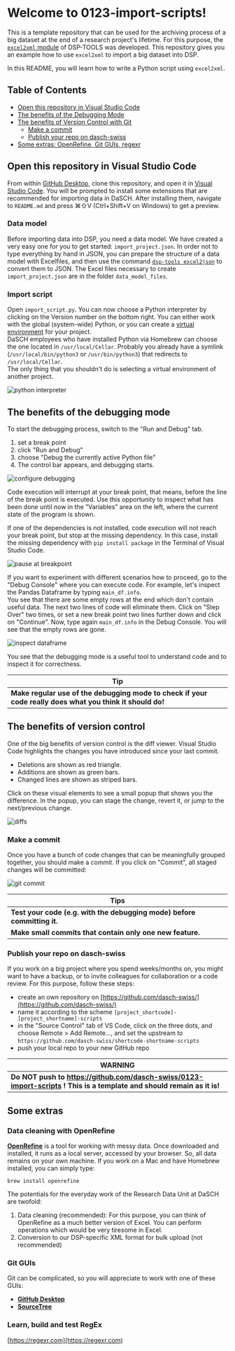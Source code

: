 # Welcome to 0123-import-scripts!

This is a template repository that can be used for the archiving process of a big dataset at the end of a research 
project's lifetime. For this purpose, the [`excel2xml` module](https://docs.dasch.swiss/latest/DSP-TOOLS/dsp-tools-excel2xml/) 
of DSP-TOOLS was developed. This repository gives you an example how to use `excel2xml` to import a big dataset into DSP.  

In this README, you will learn how to write a Python script using `excel2xml`.  

## Table of Contents

- [Open this repository in Visual Studio Code](#open-this-repository-in-visual-studio-code)
- [The benefits of the Debugging Mode](#the-benefits-of-the-debugging-mode)
- [The benefits of Version Control with Git](#the-benefits-of-version-control)
   - [Make a commit](#make-a-commit)
   - [Publish your repo on dasch-swiss](#publish-your-repo-on-dasch-swiss)
- [Some extras: OpenRefine, Git GUIs, regexr](#some-extras)



## Open this repository in Visual Studio Code

From within [GitHub Desktop](https://desktop.github.com/), clone this repository, and open it in [Visual Studio 
Code](https://code.visualstudio.com/download). You will be prompted to install some extensions that are recommended for 
importing data in DaSCH. After installing them, navigate to `README.md` and press ⌘⇧V (Ctrl+Shift+V on Windows) to get a 
preview.  



### Data model

Before importing data into DSP, you need a data model. We have created a very easy one for you to get started: 
`import_project.json`. In order not to type everything by hand in JSON, you can prepare the structure of a data model 
with Excelfiles, and then use the command [`dsp-tools excel2json`](https://docs.dasch.swiss/latest/DSP-TOOLS/dsp-tools-excel2json/)
to convert them to JSON. The Excel files necessary to create `import_project.json` are in the folder `data_model_files`.


### Import script

Open `import_script.py`. You can now choose a Python interpreter by clicking on the Version number on the bottom right.
You can either work with the global (system-wide) Python, or you can create a 
[virtual environment](https://python.land/virtual-environments) for your project.  
DaSCH employees who have installed Python via Homebrew can choose the one located in `/usr/local/Cellar`. Probably you 
already have a symlink (`/usr/local/bin/python3` or `/usr/bin/python3`) that redirects to `/usr/local/Cellar`.  
The only thing that you shouldn't do is selecting a virtual environment of another project.

![python interpreter](assets/python-interpreter.png)



## The benefits of the debugging mode

To start the debugging process, switch to the "Run and Debug" tab.

1. set a break point
2. click "Run and Debug"
3. choose "Debug the currently active Python file"
4. The control bar appears, and debugging starts.

![configure debugging](assets/configure-debugging.png)

Code execution will interrupt at your break point, that means, before the line of the break point is executed. Use 
this opportunity to inspect what has been done until now in the "Variables" area on the left, where the current state of
the program is shown.  

If one of the dependencies is not installed, code execution will not reach your break point, but stop at the missing
dependency. In this case, install the missing dependency with `pip install package` in the Terminal of Visual Studio 
Code.

![pause at breakpoint](assets/pause-at-breakpoint.png)

If you want to experiment with different scenarios how to proceed, go to the "Debug Console" where you can execute 
code. For example, let's inspect the Pandas Dataframe by typing `main_df.info`.  
You see that there are some empty rows at the end which don't contain useful data. The next two lines of code will 
eliminate them. Click on "Step Over" two times, or set a new break point two lines further down and click on "Continue".
Now, type again `main_df.info` in the Debug Console. You will see that the empty rows are gone.  

![inspect dataframe](assets/inspect-dataframe.png)


You see that the debugging mode is a useful tool to understand code and to inspect it for correctness. 

| **Tip**                                                                                                   |
|-----------------------------------------------------------------------------------------------------------|
| **Make regular use of the debugging mode to check if your code really does what you think it should do!** | 



## The benefits of version control

One of the big benefits of version control is the diff viewer. Visual Studio Code highlights the changes you have 
introduced since your last commit. 

- Deletions are shown as red triangle.
- Additions are shown as green bars.
- Changed lines are shown as striped bars.

Click on these visual elements to see a small popup that shows you the difference. In the popup, you can stage the 
change, revert it, or jump to the next/previous change.

![diffs](assets/diffs.png)



### Make a commit

Once you have a bunch of code changes that can be meaningfully grouped together, you should make a commit. 
If you click on "Commit", all staged changes will be committed:

![git commit](assets/git-commit.png)

| **Tips**                                                                |
|-------------------------------------------------------------------------|
| **Test your code (e.g. with the debugging mode) before committing it.** | 
| **Make small commits that contain only one new feature.**               | 



### Publish your repo on dasch-swiss

If you work on a big project where you spend weeks/months on, you might want to have a backup, or to invite colleagues for 
collaboration or a code review. For this purpose, follow these steps:

- create an own repository on [https://github.com/dasch-swiss/](https://github.com/dasch-swiss/)
- name it according to the scheme `[project_shortcode]-[project_shortname]-scripts`
- in the "Source Control" tab of VS Code, click on the three dots, and choose Remote > Add Remote..., and set the upstream to `https://github.com/dasch-swiss/shortcode-shortname-scripts`
- push your local repo to your new GitHub repo

| **WARNING**                                                                                                            |
|------------------------------------------------------------------------------------------------------------------------|
| **Do NOT push to https://github.com/dasch-swiss/0123-import-scripts ! This is a template and should remain as it is!** | 



## Some extras

### Data cleaning with OpenRefine

[**OpenRefine**](https://openrefine.org/) is a tool for working with messy data. Once downloaded and installed, it runs 
as a local server, accessed by your browser. So, all data remains on your own machine. If you work on a Mac and have 
Homebrew installed, you can simply type: 
```
brew install openrefine
```

The potentials for the everyday work of the Research Data Unit at DaSCH are twofold:
1. Data cleaning (recommended): For this purpose, you can think of OpenRefine as a much better version of Excel. You 
   can perform operations which would be very tiresome in Excel.
2. Conversion to our DSP-specific XML format for bulk upload (not recommended)


### Git GUIs

Git can be complicated, so you will appreciate to work with one of these GUIs:

 - [**GitHub Desktop**](https://desktop.github.com/)
 - [**SourceTree**](https://www.sourcetreeapp.com/)


### Learn, build and test RegEx

[https://regexr.com](https://regexr.com)
